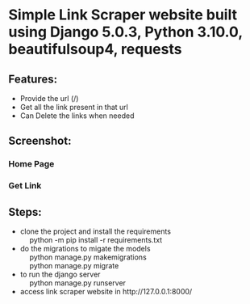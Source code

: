 

<h1>Simple Link Scraper website built using Django 5.0.3, Python 3.10.0, beautifulsoup4, requests </h1>

<h2>Features: </h2>
   <ul>
    <li>Provide the url (/)</li>
    <li>Get all the link present in that url</li>
    <li>Can Delete the links when needed</li>
   </ul> 

<h2>Screenshot:</h2>

<h3>Home Page</h3>



<h3>Get Link</h3>



<h2>Steps:</h2>
    <ul>
    <li>clone the project and install the requirements <br>
        &emsp; python -m pip install -r requirements.txt </li>
    <li>do the migrations to migate the models <br>
        &emsp; python manage.py makemigrations <br>
        &emsp; python manage.py migrate </li>
    <li>to run the django server <br>
        &emsp; python manage.py runserver </li>
    <li>access link scraper website in  http://127.0.0.1:8000/ </li>
    </ul>






